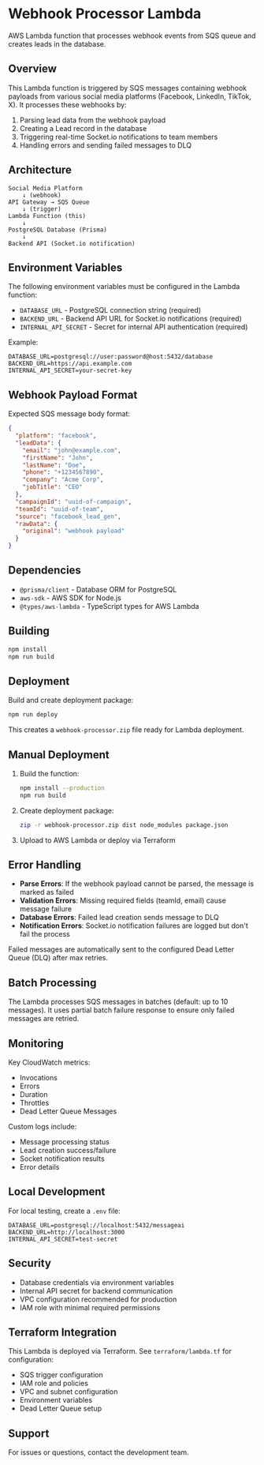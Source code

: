 # Webhook Processor Lambda

AWS Lambda function that processes webhook events from SQS queue and creates leads in the database.

## Overview

This Lambda function is triggered by SQS messages containing webhook payloads from various social media platforms (Facebook, LinkedIn, TikTok, X). It processes these webhooks by:

1. Parsing lead data from the webhook payload
2. Creating a Lead record in the database
3. Triggering real-time Socket.io notifications to team members
4. Handling errors and sending failed messages to DLQ

## Architecture

```
Social Media Platform
    ↓ (webhook)
API Gateway → SQS Queue
    ↓ (trigger)
Lambda Function (this)
    ↓
PostgreSQL Database (Prisma)
    ↓
Backend API (Socket.io notification)
```

## Environment Variables

The following environment variables must be configured in the Lambda function:

- `DATABASE_URL` - PostgreSQL connection string (required)
- `BACKEND_URL` - Backend API URL for Socket.io notifications (required)
- `INTERNAL_API_SECRET` - Secret for internal API authentication (required)

Example:
```
DATABASE_URL=postgresql://user:password@host:5432/database
BACKEND_URL=https://api.example.com
INTERNAL_API_SECRET=your-secret-key
```

## Webhook Payload Format

Expected SQS message body format:

```json
{
  "platform": "facebook",
  "leadData": {
    "email": "john@example.com",
    "firstName": "John",
    "lastName": "Doe",
    "phone": "+1234567890",
    "company": "Acme Corp",
    "jobTitle": "CEO"
  },
  "campaignId": "uuid-of-campaign",
  "teamId": "uuid-of-team",
  "source": "facebook_lead_gen",
  "rawData": {
    "original": "webhook payload"
  }
}
```

## Dependencies

- `@prisma/client` - Database ORM for PostgreSQL
- `aws-sdk` - AWS SDK for Node.js
- `@types/aws-lambda` - TypeScript types for AWS Lambda

## Building

```bash
npm install
npm run build
```

## Deployment

Build and create deployment package:

```bash
npm run deploy
```

This creates a `webhook-processor.zip` file ready for Lambda deployment.

## Manual Deployment

1. Build the function:
   ```bash
   npm install --production
   npm run build
   ```

2. Create deployment package:
   ```bash
   zip -r webhook-processor.zip dist node_modules package.json
   ```

3. Upload to AWS Lambda or deploy via Terraform

## Error Handling

- **Parse Errors**: If the webhook payload cannot be parsed, the message is marked as failed
- **Validation Errors**: Missing required fields (teamId, email) cause message failure
- **Database Errors**: Failed lead creation sends message to DLQ
- **Notification Errors**: Socket.io notification failures are logged but don't fail the process

Failed messages are automatically sent to the configured Dead Letter Queue (DLQ) after max retries.

## Batch Processing

The Lambda processes SQS messages in batches (default: up to 10 messages). It uses partial batch failure response to ensure only failed messages are retried.

## Monitoring

Key CloudWatch metrics:
- Invocations
- Errors
- Duration
- Throttles
- Dead Letter Queue Messages

Custom logs include:
- Message processing status
- Lead creation success/failure
- Socket notification results
- Error details

## Local Development

For local testing, create a `.env` file:

```
DATABASE_URL=postgresql://localhost:5432/messageai
BACKEND_URL=http://localhost:3000
INTERNAL_API_SECRET=test-secret
```

## Security

- Database credentials via environment variables
- Internal API secret for backend communication
- VPC configuration recommended for production
- IAM role with minimal required permissions

## Terraform Integration

This Lambda is deployed via Terraform. See `terraform/lambda.tf` for configuration:

- SQS trigger configuration
- IAM role and policies
- VPC and subnet configuration
- Environment variables
- Dead Letter Queue setup

## Support

For issues or questions, contact the development team.
